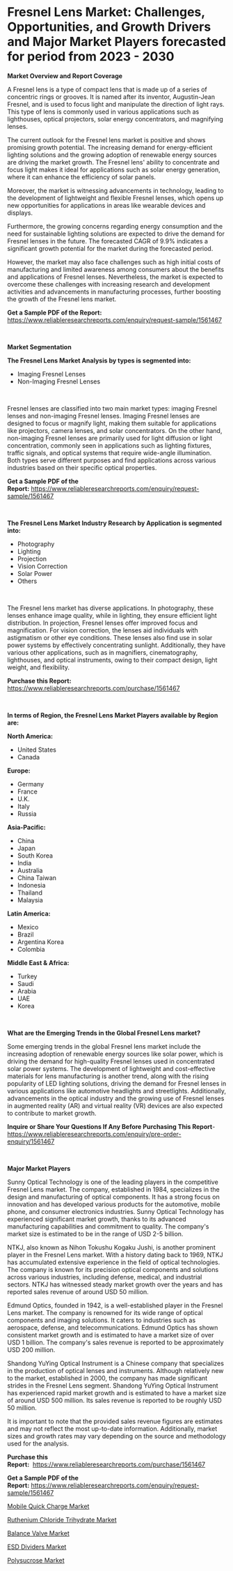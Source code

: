 <p><h1>Fresnel Lens Market: Challenges, Opportunities, and Growth Drivers and Major Market Players forecasted for period from 2023 - 2030</h1></p><p><strong>Market Overview and Report Coverage</strong></p>
<p><p>A Fresnel lens is a type of compact lens that is made up of a series of concentric rings or grooves. It is named after its inventor, Augustin-Jean Fresnel, and is used to focus light and manipulate the direction of light rays. This type of lens is commonly used in various applications such as lighthouses, optical projectors, solar energy concentrators, and magnifying lenses. </p><p>The current outlook for the Fresnel lens market is positive and shows promising growth potential. The increasing demand for energy-efficient lighting solutions and the growing adoption of renewable energy sources are driving the market growth. The Fresnel lens' ability to concentrate and focus light makes it ideal for applications such as solar energy generation, where it can enhance the efficiency of solar panels.</p><p>Moreover, the market is witnessing advancements in technology, leading to the development of lightweight and flexible Fresnel lenses, which opens up new opportunities for applications in areas like wearable devices and displays.</p><p>Furthermore, the growing concerns regarding energy consumption and the need for sustainable lighting solutions are expected to drive the demand for Fresnel lenses in the future. The forecasted CAGR of 9.9% indicates a significant growth potential for the market during the forecasted period.</p><p>However, the market may also face challenges such as high initial costs of manufacturing and limited awareness among consumers about the benefits and applications of Fresnel lenses. Nevertheless, the market is expected to overcome these challenges with increasing research and development activities and advancements in manufacturing processes, further boosting the growth of the Fresnel lens market.</p></p>
<p><strong>Get a Sample PDF of the Report:</strong> <a href="https://www.reliableresearchreports.com/enquiry/request-sample/1561467">https://www.reliableresearchreports.com/enquiry/request-sample/1561467</a></p>
<p>&nbsp;</p>
<p><strong>Market Segmentation</strong></p>
<p><strong>The Fresnel Lens Market Analysis by types is segmented into:</strong></p>
<p><ul><li>Imaging Fresnel Lenses</li><li>Non-Imaging Fresnel Lenses</li></ul></p>
<p>&nbsp;</p>
<p><p>Fresnel lenses are classified into two main market types: imaging Fresnel lenses and non-imaging Fresnel lenses. Imaging Fresnel lenses are designed to focus or magnify light, making them suitable for applications like projectors, camera lenses, and solar concentrators. On the other hand, non-imaging Fresnel lenses are primarily used for light diffusion or light concentration, commonly seen in applications such as lighting fixtures, traffic signals, and optical systems that require wide-angle illumination. Both types serve different purposes and find applications across various industries based on their specific optical properties.</p></p>
<p><strong>Get a Sample PDF of the Report:</strong>&nbsp;<a href="https://www.reliableresearchreports.com/enquiry/request-sample/1561467">https://www.reliableresearchreports.com/enquiry/request-sample/1561467</a></p>
<p>&nbsp;</p>
<p><strong>The Fresnel Lens Market Industry Research by Application is segmented into:</strong></p>
<p><ul><li>Photography</li><li>Lighting</li><li>Projection</li><li>Vision Correction</li><li>Solar Power</li><li>Others</li></ul></p>
<p>&nbsp;</p>
<p><p>The Fresnel lens market has diverse applications. In photography, these lenses enhance image quality, while in lighting, they ensure efficient light distribution. In projection, Fresnel lenses offer improved focus and magnification. For vision correction, the lenses aid individuals with astigmatism or other eye conditions. These lenses also find use in solar power systems by effectively concentrating sunlight. Additionally, they have various other applications, such as in magnifiers, cinematography, lighthouses, and optical instruments, owing to their compact design, light weight, and flexibility.</p></p>
<p><strong>Purchase this Report:</strong>&nbsp; <a href="https://www.reliableresearchreports.com/purchase/1561467">https://www.reliableresearchreports.com/purchase/1561467</a></p>
<p>&nbsp;</p>
<p><strong>In terms of Region, the Fresnel Lens Market Players available by Region are:</strong></p>
<p>
    <p> <strong> North America: </strong>
        <ul>
            <li>United States</li>
            <li>Canada</li>
        </ul>
        </p> 
    <p> <strong> Europe: </strong>
        <ul>
            <li>Germany</li>
            <li>France</li>
            <li>U.K.</li>
            <li>Italy</li>
            <li>Russia</li>
        </ul>
        </p> 
    <p> <strong> Asia-Pacific: </strong>
        <ul>
            <li>China</li>
            <li>Japan</li>
            <li>South Korea</li>
            <li>India</li>
            <li>Australia</li>
            <li>China Taiwan</li>
            <li>Indonesia</li>
            <li>Thailand</li>
            <li>Malaysia</li>
        </ul>
        </p> 
    <p> <strong> Latin America: </strong>
        <ul>
            <li>Mexico</li>
            <li>Brazil</li>
            <li>Argentina Korea</li>
            <li>Colombia</li>
        </ul>
        </p> 
    <p> <strong> Middle East & Africa: </strong>
        <ul>
            <li>Turkey</li>
            <li>Saudi</li>
            <li>Arabia</li>
            <li>UAE</li>
            <li>Korea</li>
        </ul>
    </p>
    </p>
<p>&nbsp;</p>
<p><strong>What are the Emerging Trends in the Global Fresnel Lens market?</strong></p>
<p><p>Some emerging trends in the global Fresnel lens market include the increasing adoption of renewable energy sources like solar power, which is driving the demand for high-quality Fresnel lenses used in concentrated solar power systems. The development of lightweight and cost-effective materials for lens manufacturing is another trend, along with the rising popularity of LED lighting solutions, driving the demand for Fresnel lenses in various applications like automotive headlights and streetlights. Additionally, advancements in the optical industry and the growing use of Fresnel lenses in augmented reality (AR) and virtual reality (VR) devices are also expected to contribute to market growth.</p></p>
<p><strong>Inquire or Share Your Questions If Any Before Purchasing This Report</strong>- <a href="https://www.reliableresearchreports.com/enquiry/pre-order-enquiry/1561467">https://www.reliableresearchreports.com/enquiry/pre-order-enquiry/1561467</a></p>
<p>&nbsp;</p>
<p><strong>Major Market Players</strong></p>
<p><p>Sunny Optical Technology is one of the leading players in the competitive Fresnel Lens market. The company, established in 1984, specializes in the design and manufacturing of optical components. It has a strong focus on innovation and has developed various products for the automotive, mobile phone, and consumer electronics industries. Sunny Optical Technology has experienced significant market growth, thanks to its advanced manufacturing capabilities and commitment to quality. The company's market size is estimated to be in the range of USD 2-5 billion.</p><p>NTKJ, also known as Nihon Tokushu Kogaku Jushi, is another prominent player in the Fresnel Lens market. With a history dating back to 1969, NTKJ has accumulated extensive experience in the field of optical technologies. The company is known for its precision optical components and solutions across various industries, including defense, medical, and industrial sectors. NTKJ has witnessed steady market growth over the years and has reported sales revenue of around USD 50 million.</p><p>Edmund Optics, founded in 1942, is a well-established player in the Fresnel Lens market. The company is renowned for its wide range of optical components and imaging solutions. It caters to industries such as aerospace, defense, and telecommunications. Edmund Optics has shown consistent market growth and is estimated to have a market size of over USD 1 billion. The company's sales revenue is reported to be approximately USD 200 million.</p><p>Shandong YuYing Optical Instrument is a Chinese company that specializes in the production of optical lenses and instruments. Although relatively new to the market, established in 2000, the company has made significant strides in the Fresnel Lens segment. Shandong YuYing Optical Instrument has experienced rapid market growth and is estimated to have a market size of around USD 500 million. Its sales revenue is reported to be roughly USD 50 million.</p><p>It is important to note that the provided sales revenue figures are estimates and may not reflect the most up-to-date information. Additionally, market sizes and growth rates may vary depending on the source and methodology used for the analysis.</p></p>
<p><strong>Purchase this Report:</strong>&nbsp;&nbsp;<a href="https://www.reliableresearchreports.com/purchase/1561467">https://www.reliableresearchreports.com/purchase/1561467</a></p>
<p></p>
<p><strong>Get a Sample PDF of the Report:</strong>&nbsp;<a href="https://www.reliableresearchreports.com/enquiry/request-sample/1561467">https://www.reliableresearchreports.com/enquiry/request-sample/1561467</a></p>
<p><p><a href="https://medium.com/@read.code.store/mobile-quick-charge-market-size-reveals-the-best-marketing-channels-in-global-industry-323039b1f116">Mobile Quick Charge Market</a></p><p><a href="https://github.com/ruslanpoljakovrd177/Market-Research-Report-List-1/blob/main/ruthenium-chloride-trihydrate-market.md">Ruthenium Chloride Trihydrate Market</a></p><p><a href="https://medium.com/@mikebauch2013/balance-valve-market-analysis-its-cagr-market-segmentation-and-global-industry-overview-007928738901">Balance Valve Market</a></p><p><a href="https://medium.com/@raygrimes1999/esd-dividers-market-research-report-its-history-and-forecast-2023-to-2030-9c3efcb568a4">ESD Dividers Market</a></p><p><a href="https://github.com/gulaimolin/Market-Research-Report-List-1/blob/main/polysucrose-market.md">Polysucrose Market</a></p></p>